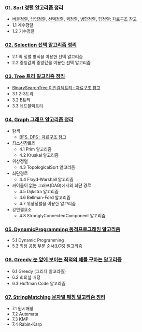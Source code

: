 ### [01. Sort 정렬 알고리즘 정리](https://github.com/1Dohyeon/Study-Algorithms/blob/main/Sort.md)

- [버블정렬, 삽입정렬, 선택정렬, 퀵정렬, 병합정렬, 힙정렬: 자료구조 참고](https://github.com/1Dohyeon/Study-DataStructure/blob/master/06_sort_with_java/README.md)
- 1.1 계수정렬
- 1.2 기수정렬

### [02. Selection 선택 알고리즘 정리](https://github.com/1Dohyeon/Study-Algorithms/tree/main/Selection.md)

- 2.1 퀵 정렬 방식을 이용한 선택 알고리즘
- 2.2 중앙값의 중앙값을 이용한 선택 알고리즘

### [03. Tree 트리 알고리즘 정리](https://github.com/1Dohyeon/Study-Algorithms/tree/main/Tree.md)

- [BinarySearchTree 이진검색트리 : 자료구조 참고](https://github.com/1Dohyeon/Study-DataStructure/blob/master/03_Tree_with_java/README.md)
- 3.1 2-3트리
- 3.2 B트리
- 3.3 레드블랙트리

### [04. Graph 그래프 알고리즘 정리](https://github.com/1Dohyeon/Study-Algorithms/tree/main/Graph.md)

- 탐색
  - [BFS, DFS : 자료구조 참고](https://github.com/1Dohyeon/Study-DataStructure/tree/master/07_graph_with_java)
- 최소신장트리
  - 4.1 Prim 알고리즘
  - 4.2 Kruskal 알고리즘
- 위상정렬
  - 4.3 TopologicalSort 알고리즘
- 최단경로
  - 4.4 Floyd-Warshall 알고리즘
- 싸이클이 없는 그래프(DAG)에서의 최단 경로
  - 4.5 Dijkstra 알고리즘
  - 4.6 Bellman-Ford 알고리즘
  - 4.7 위상정렬을 이용한 알고리즘
- 강연결요소
  - 4.8 StronglyConnectedComponent 알고리즘

### [05. DynamicProgramming 동적프로그래밍 알고리즘](https://github.com/1Dohyeon/Study-Algorithms/tree/main/DynamicProgramming.md)

- 5.1 Dynamic Programming
- 5.2 최장 공통 부분 순서(LCS) 알고리즘

### [06. Greedy 눈 앞에 보이는 최적의 해를 구하는 알고리즘](https://github.com/1Dohyeon/Study-Algorithms/tree/main/Greedy.md)

- 6.1 Greedy (그리디 알고리즘)
- 6.2 회의실 배정
- 6.3 Huffman Code 알고리즘

### [07. StringMatching 문자열 매칭 알고리즘 정리](https://github.com/1Dohyeon/Study-Algorithms/tree/main/StringMatching.md)

- 7.1 원시매칭
- 7.2 Automata
- 7.3 KMP
- 7.4 Rabin-Karp
